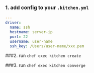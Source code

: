 ### 1. add config to your `.kitchen.yml`

```yml
---
driver:
  name: ssh
  hostname: server-ip
  port: 22
  username: user-name
  ssh_key: /Users/user-name/xxx.pem
```

###2. run `chef exec kitchen create`

###3. run `chef exec kitchen converge`
